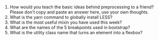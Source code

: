 <!-- Answers to the Self Study Questions go here -->

1. How would you teach the basic ideas behind preprocessing to a friend?  Please don't copy and paste an answer here, use your own thoughts.
    <!-- I would just tell them that preprocessing is basically a type of engine, or compiler, that compiles your code so it can be ran in a different language with different syntax. An example would be using LESS, which has the ability to let you nest your css styles within each other to save space. -->
2. What is the yarn command to globally install LESS?
    <!-- yarn global add yarn-install is the command. The command is used globally so that you don't have to run the command from a specified directory on your computer. This way, you can call the command in Terminal from any directory that you are working with.-->
3. What is the most useful mixin you have used this week?
    <!-- The most useful mixin I have used this week is one that I had created myself which consisted of using flex and justified spacing for more than one element that was on our project webpage.-->
4. What are the names of the 5 breakpoints used in bootstrap?
    <!-- The five breakpoints in bootstrap are Extra Small, Small, Medium, Large, and Extra Large.-->
5. What is the utility class name that turns an element into a flexbox?
    <!-- The utility class name is d-flex.-->